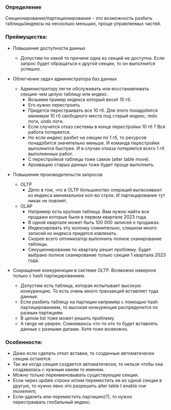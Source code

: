 ### Определение
Секционирование/партиционирование - это возможность разбить таблицы/индексы на несколько меньших, проще управляемых частей.
  
### Преймущества:
  - Повышение доступности данных
    - Допустим по какой то причине одна из секций не доступна. Если запрос будет обращаться к другой секции, то он выполнится успешно.

  - Облегчение задач администратора баз данных 
    - Администратору легче обслуживать или восстанавливать секцию чем целую таблицу или индекс.
	  - Возьмем пример индекса который весит 10 гб.
	  - Его нужно перестроить 
	  - Придется перестраивать все 10 гб. Для этого понадобится минимум 10 гб свободного места под старый индекс, redo логи, undo логи.
	  - Если случится отказ системы в конце перестройки 10 гб ? Вся работа потеряется.
      - Но если индекс разбит на секции по 1 гб, то ресурсов понадобится значительно меньше. И команда перестройки выполнится быстрее. И в случае отказа потеряется всего 1 гб выполненных работ.
      - С перестройкой таблицы тоже самое (alter table move).
      - Архивацию старых данных тоже будет проще выполнить.	  
  
  - Повышение производительсти запросов
	  - OLTP
  	    - Дело в том, что в OLTP большинство операций вытаскивают из индекса минимальное кол-во строк. И партицирование тут никак не повлият. 
	  - OLAP
	    - Например есть крупная таблица. Вам нужно найти все продажи которые были в первом квартале 2023 года.
		- В одной квартале может быть 100 000 записей о продажах. 
		- Индексировать эту колонку сомнительно, слишком много записей из индекса придется извлекать. 
		- Скорее всего оптимизатор выполнить полное сканирование таблицы.
		- Секуционирование по кварталу решит проблему. Будет выбрано полное сканирование только секции 1 квартала 2023 года.
  
  - Сокращение конкуренкции в системе OLTP. Возможно наверное только с hash партицированием.
    - Допустим есть таблица, которая испытывает высокую конкуренцию. То есть очень много транзакций вставляет туда данные.
	- Если разбить таблицу на партиции например с помощью hash партицированием, то высокая конкуренция распределится по разным партициям
	- В целом list тоже может решить проблему. 
	- А range не уверен. Сомневаюсь что-то кто то будет вставлять данные с разными датами. Хотя тоже возможно.


### Особенности:
  - Даже если сделать откат вставки, то созданные автоматически секции остаются.
  - Так же когда секция создается автоматически, то нельзя чтобы она создавалась с нужным каким то именем. 
  - Можно только переименовывать существующие секции.
  - Если через update строки хотим переместить ее из одной секции в другую, то нужно явно это разрешить alter table t enable row movement;
  - Если удалить или переместить партицию(?), то нужно перестраивать глобальный индекс.